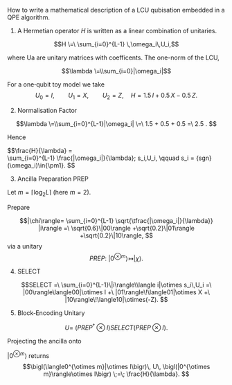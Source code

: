 How to write a mathematical description of a LCU qubisation embedded in
a QPE algorithm.

1. A Hermetian operator $H$ is written as a linear combination of unitaries.
   
$$H \=\ \sum_{i=0}^{L-1} \,\omega_i\,U_i,$$

where Ua are unitary matrices with coefficents. The one-norm of the LCU, 

$$\lambda \=\\sum_{i=0}|\omega_i|$$

For a one‐qubit toy model we take
$$U_0 = I,\qquad U_1 = X,\qquad U_2 = Z,
\quad
H = 1.5\,I + 0.5\,X - 0.5\,Z .
$$

2. Normalisation Factor

$$\lambda \=\\sum_{i=0}^{L-1}|\omega_i|
        \=\ 1.5 + 0.5 + 0.5 =\ 2.5 .
$$ 

Hence 

$$\frac{H}{\lambda}
    \=\
    \sum_{i=0}^{L-1}
    \frac{|\omega_i|}{\lambda}\;
    s_i\,U_i,
    \qquad
    s_i = \{sgn}(\omega_i)\in\{\pm1\}.
$$


3. Ancilla Preparation PREP

Let $m=\lceil\log_2 L\rceil$ (here $m=2$). 

Prepare 

$$|\chi\rangle=
        \sum_{i=0}^{L-1}
        \sqrt{\tfrac{|\omega_i|}{\lambda}}
        |i\rangle
        =\
        \sqrt{0.6}\|00\rangle
        +\sqrt{0.2}\|01\rangle
        +\sqrt{0.2}\|10\rangle,
$$ 
        via a unitary 
        $$PREP:\
    |0^{\otimes m}\rangle\!\mapsto|\chi\rangle .$$

4. SELECT

$$SELECT
        =\
        \sum_{i=0}^{L-1}\|i\rangle\\langle i|\otimes s_i\,U_i
        =\
        |00\rangle\langle00|\otimes I
        +\
        |01\rangle\!\langle01|\otimes X
        +\
        |10\rangle\!\langle10|\otimes(-Z).
$$

5. Block‐Encoding Unitary

$$U
        =\
        (PREP^\dagger\otimes I)
        SELECT
        (PREP\otimes I).
$$ 

Projecting the ancilla onto

$|0^{\otimes m}\rangle$ returns
$$\bigl(\langle0^{\otimes m}|\otimes I\bigr)\,
    U\,
    \bigl(|0^{\otimes m}\rangle\otimes I\bigr)
    \;=\;
    \frac{H}{\lambda}.
$$


